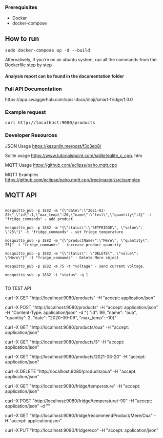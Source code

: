 <h3>Prerequisites</h3>
<ul>
    <li>Docker</li>
    <li>docker-compose</li>
</ul>

<h2>How to run</h2>

<pre>sudo docker-compose up -d --build</pre> 

Alternatively, if you're on an ubuntu system, run all the commands from the Dockerfile step by step

<h4> Analysis report can be found in the documentation folder</h4>
<h3>Full API Documentation</h3>
https://app.swaggerhub.com/apis-docs/dioji/smart-fridge/1.0.0

<h3>Example request </h3>
<pre>curl http://localhost:9080/products</pre>



<h3> Developer Resources</h3>

JSON Usage
https://kezunlin.me/post/f3c3eb8/ <br>

Sqlite usage
https://www.tutorialspoint.com/sqlite/sqlite_c_cpp.
htm

MQTT Usage
https://github.com/eclipse/paho.mqtt.cpp

MQTT Examples
https://github.com/eclipse/paho.mqtt.cpp/tree/master/src/samples


<h2>MQTT API</h2>

```

mosquitto_pub -p 1882 -m "{\"date\":\"2021-03-23\",\"id\":1,\"max_temp\":20,\"name\":\"test\",\"quantity\":3}" -t "fridge_commands" - add product

mosquitto_pub -p 1882 -m "{\"status\":\"SETFRIDGE\", \"value\": \"25\"}" -t "fridge_commands" - set fridge temperature

mosquitto_pub -p 1882 -m "{\"productName\":\"Mere\", \"quantity\": 25}" -t "fridge_commands" - increase product quantity

mosquitto_pub -p 1882 -m "{\"status\": \"DELETE\", \"value\": \"Mere\"}" -t "fridge_commands" - Delete Mere object

mosquitto_pub -p 1882 -m 75 -t "voltage" - send current voltage.

mosquitto_sub -p 1882 -t "status" -q 1


```  

TO TEST API

curl -X GET "http://localhost:9080/products" -H  "accept: application/json"

curl -X POST "http://localhost:9080/products" -H  "accept: application/json" -H  "Content-Type: application/json" -d "{  \"id\": 99,  \"name\": \"oua\",  \"quantity\": 2,  \"date\": \"2020-09-09\",  \"max_temp\": -10}"

curl -X GET "http://localhost:9080/products/oua" -H  "accept: application/json"

curl -X GET "http://localhost:9080/products/3" -H  "accept: application/json" 

curl -X GET "http://localhost:9080/products/2021-03-20" -H  "accept: application/json" 

curl -X DELETE "http://localhost:9080/products/oua" -H  "accept: application/json" 

curl -X GET "http://localhost:9080/fridge/temperature" -H  "accept: application/json"

curl -X POST "http://localhost:9080/fridge/temperature/-90" -H  "accept: application/json" -d ""

curl -X GET "http://localhost:9080/fridge/recommendProduct/Mere/Oua" -H  "accept: application/json"

curl -X PUT "http://localhost:9080/fridge/eco" -H  "accept: application/json"
